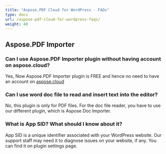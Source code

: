 ```yaml
---
title: "Aspose.PDF Cloud for WordPress - FAQs"
type: docs
url: /aspose-pdf-cloud-for-wordpress-faqs/
weight: 40
---
```


## **Aspose.PDF Importer**
### **Can I use Aspose.PDF Importer plugin without having account on aspose.cloud?**
Yes, Now Aspose.PDF Importer plugin is FREE and hence no need to have an account on [aspose.cloud](https://www.aspose.cloud/)
### **Can I use word doc file to read and insert text into the editor?**
No, this plugin is only for PDF files. For the doc file reader, you have to use our different plugin, which is Aspose Doc Importer.
### **What is App SID? What should I know about it?**
App SID is a unique identifier associated with your WordPress website. Our support staff may need it to diagnose issues on your website, if any. You can find it on plugin settings page.
